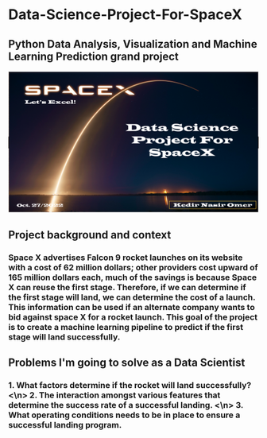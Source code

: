 # Data-Science-Project-For-SpaceX

<h2>
Python Data Analysis, Visualization and Machine Learning Prediction grand project
</h2>

<p align="center">
<img src="https://github.com/kedibeki/Data-Science-Project-For-SpaceX/blob/main/SpaceX%20cover%20Image.png" alt=""/>
</p>

<h2>
Project background and context
</h2>

 <h3>
Space X advertises Falcon 9 rocket launches on its website with a cost of 62 million dollars; other providers cost upward of 165 million dollars each, much of the savings is because Space X can reuse the first stage. Therefore, if we can determine if the first stage will land, we can determine the cost of a launch. This information can be used if an alternate company wants to bid against space X for a rocket launch. This goal of the project is to create a machine learning pipeline to predict if the first stage will land successfully.
 </h3>

<h2>
Problems I'm going to solve as a Data Scientist
</h2>

 <h3>
1. What factors determine if the rocket will land successfully?
<\n>   
2. The interaction amongst various features that determine the success rate of a successful landing.
<\n> 
3. What operating conditions needs to be in place to ensure a successful landing program.
 </h3>
